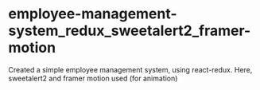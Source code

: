 # employee-management-system_redux_sweetalert2_framer-motion
Created a simple employee management system, using react-redux. Here, sweetalert2 and framer motion used (for animation)
